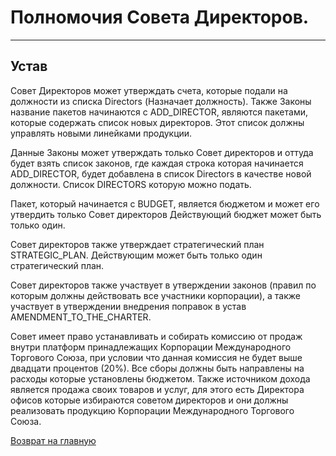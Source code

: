 # Полномочия Совета Директоров. 



_____
## Устав

Совет Директоров может утверждать счета, которые подали на должности из списка Directors (Назначает должность).
Также Законы название пакетов начинаются с ADD_DIRECTOR, являются пакетами, которые содержать список новых директоров. 
Этот список должны управлять новыми линейками продукции. 

Данные Законы может утверждать только Совет директоров и оттуда будет взять список законов, где 
каждая строка которая начинается ADD_DIRECTOR, будет добавлена в список Directors в качестве новой 
должности. Список DIRECTORS которую можно подать. 

Пакет, который начинается с BUDGET, является бюджетом и может его утвердить только Совет директоров
Действующий бюджет может быть только один. 

Совет директоров также утверждает стратегический план STRATEGIC_PLAN. Действующим может быть только 
один стратегический план.  

Совет директоров также участвует в утверждении законов (правил по которым должны действовать 
 все участники корпорации), а также участвует в утверждении внедрения поправок в устав AMENDMENT_TO_THE_CHARTER.

 Совет имеет право устанавливать и собирать комиссию от продаж внутри платформ принадлежащих Корпорации 
 Международного Торгового Союза, при условии что данная комиссия не будет выше двадцати процентов (20%). 
 Все сборы должны быть направлены на расходы которые установлены бюджетом. 
 Также источником дохода является продажа своих товаров и услуг, для этого есть Директора офисов которые избираются 
 советом директоров и они должны реализовать продукцию Корпорации Международного Торгового Союза. 

[Возврат на главную](../documentation/documentationRus.md)